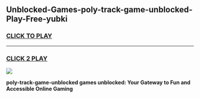 
## Unblocked-Games-poly-track-game-unblocked-Play-Free-yubki
<h3>
<a href="https://premium76.site?title=poly-track-game-unblocked&ref=09A">CLICK TO PLAY</a></h3>
<hr>

<h3>
<a href="https://premium76.site?title=poly-track-game-unblocked&ref=09A">CLICK 2 PLAY</a>
  
</h3>

<a href="https://premium76.site?title=poly-track-game-unblocked&ref=09A"><img src="https://clearcache.store/games.png"></a>


**poly-track-game-unblocked games unblocked: Your Gateway to Fun and Accessible Online Gaming**
